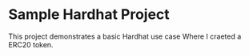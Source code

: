 # Sample Hardhat Project

This project demonstrates a basic Hardhat use case Where I craeted a ERC20 token.


